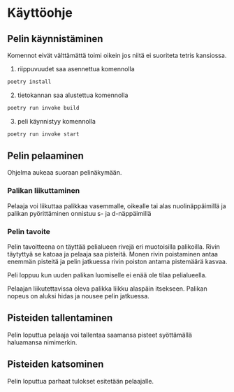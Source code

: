 # Käyttöohje

## Pelin käynnistäminen
Komennot eivät välttämättä toimi oikein jos niitä ei suoriteta tetris kansiossa.

1. riippuvuudet saa asennettua komennolla

```bash
poetry install
```
2. tietokannan saa alustettua komennolla 

```bash
poetry run invoke build
```

3. peli käynnistyy komennolla

```bash
poetry run invoke start
```

## Pelin pelaaminen
Ohjelma aukeaa suoraan pelinäkymään.

### Palikan liikuttaminen
Pelaaja voi liikuttaa palikkaa vasemmalle, oikealle tai alas nuolinäppäimillä ja palikan pyörittäminen onnistuu s- ja d-näppäimillä

### Pelin tavoite
Pelin tavoitteena on täyttää pelialueen rivejä eri muotoisilla palikoilla. Rivin täytyttyä se katoaa ja pelaaja saa pisteitä. Monen rivin poistaminen antaa enemmän pisteitä ja pelin jatkuessa rivin poiston antama pistemäärä kasvaa.

Peli loppuu kun uuden palikan luomiselle ei enää ole tilaa pelialueella.

Pelaajan liikutettavissa oleva palikka liikku alaspäin itsekseen. Palikan nopeus on aluksi hidas ja nousee pelin jatkuessa.

## Pisteiden tallentaminen
Pelin loputtua pelaaja voi tallentaa saamansa pisteet syöttämällä haluamansa nimimerkin.

## Pisteiden katsominen
Pelin loputtua parhaat tulokset esitetään pelaajalle.

